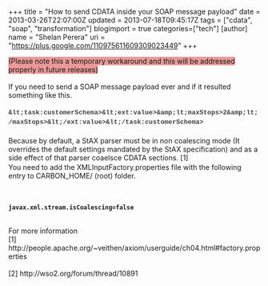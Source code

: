 +++
title = "How to send CDATA inside your SOAP message payload"
date = 2013-03-26T22:07:00Z
updated = 2013-07-18T09:45:17Z
tags = ["cdata", "soap", "transformation"]
blogimport = true
categories=["tech"] 
[author]
	name = "Shelan Perera"
	uri = "https://plus.google.com/110975611609309023449"
+++

<div dir="ltr" style="text-align: left;" trbidi="on"><span style="background-color: #ea9999;">(Please note this a temporary workaround and this will be addressed properly in future releases)</span><br /><br />If you need to send a SOAP message payload ever and if it resulted something like this.<br /><br /><span style="color: #434343; font-family: Courier New, Courier, monospace; font-size: 13px; line-height: 19px;"><b>&amp;lt;task:customerSchema&gt;&amp;lt;ext:value&gt;&amp;amp;lt;maxStops&gt;2&amp;amp;lt;/maxStops&gt;&amp;lt;/ext:value&gt;&amp;lt;/task:customerSchema&gt;</b></span><br /><span style="color: #434343; font-family: Arial, Helvetica, Verdana, monospace, san-serif; font-size: 13px; line-height: 19px;"><br /></span>Because  by default, a StAX parser must be in non coalescing mode (It overrides  the default settings mandated by the StAX specification) and as a side effect of that parser coaelsce CDATA sections. [1]<span style="color: #434343; font-family: Arial, Helvetica, Verdana, monospace, san-serif; font-size: 13px; line-height: 19px;"><br /></span>You need to add the&nbsp;XMLInputFactory.properties file with the following entry to CARBON_HOME/ (root) folder.<br /><div><br /></div><div><b></b><br /><pre><b><code>javax.xml.stream.isCoalescing=false</code></b></pre></div><div><br /></div><div>For more information</div><div>[1] http://people.apache.org/~veithen/axiom/userguide/ch04.html#factory.properties<br /><br />[2]&nbsp;http://wso2.org/forum/thread/10891</div><div><br /></div></div>
